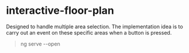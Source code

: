 # interactive-floor-plan

Designed to handle multiple area selection. The implementation idea is to carry out an event on these specific areas when a button is pressed.

> ng serve --open
